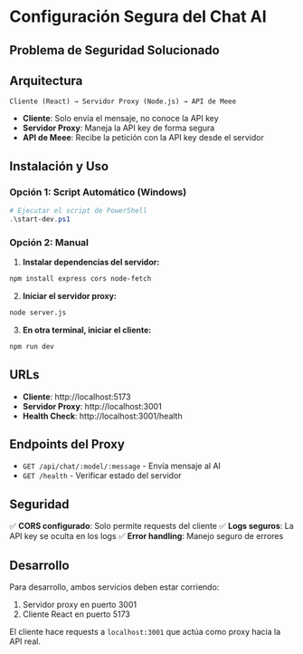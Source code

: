 # Configuración Segura del Chat AI
## Problema de Seguridad Solucionado
## Arquitectura

```
Cliente (React) → Servidor Proxy (Node.js) → API de Meee
```

- **Cliente**: Solo envía el mensaje, no conoce la API key
- **Servidor Proxy**: Maneja la API key de forma segura
- **API de Meee**: Recibe la petición con la API key desde el servidor

## Instalación y Uso

### Opción 1: Script Automático (Windows)

```powershell
# Ejecutar el script de PowerShell
.\start-dev.ps1
```

### Opción 2: Manual

1. **Instalar dependencias del servidor:**
```bash
npm install express cors node-fetch
```

2. **Iniciar el servidor proxy:**
```bash
node server.js
```

3. **En otra terminal, iniciar el cliente:**
```bash
npm run dev
```

## URLs

- **Cliente**: http://localhost:5173
- **Servidor Proxy**: http://localhost:3001
- **Health Check**: http://localhost:3001/health

## Endpoints del Proxy

- `GET /api/chat/:model/:message` - Envía mensaje al AI
- `GET /health` - Verificar estado del servidor

## Seguridad

✅ **CORS configurado**: Solo permite requests del cliente
✅ **Logs seguros**: La API key se oculta en los logs
✅ **Error handling**: Manejo seguro de errores

## Desarrollo

Para desarrollo, ambos servicios deben estar corriendo:
1. Servidor proxy en puerto 3001
2. Cliente React en puerto 5173

El cliente hace requests a `localhost:3001` que actúa como proxy hacia la API real.